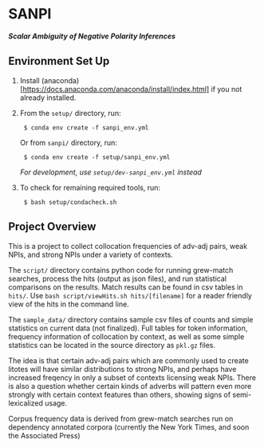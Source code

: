 # SANPI 
**_Scalar Ambiguity of Negative Polarity Inferences_**

## Environment Set Up

1. Install (anaconda)[https://docs.anaconda.com/anaconda/install/index.html] if you not already installed.

2. From the `setup/` directory, run: 

        $ conda env create -f sanpi_env.yml

   Or from `sanpi/` directory, run: 

        $ conda env create -f setup/sanpi_env.yml

    _For development, use `setup/dev-sanpi_env.yml` instead_

3. To check for remaining required tools, run: 

        $ bash setup/condacheck.sh


## Project Overview

This is a project to collect collocation frequencies of adv-adj pairs, weak NPIs, and strong NPIs under a variety of contexts. 

The `script/` directory contains python code for running grew-match searches, process the hits (output as json files), and run statistical comparisons on the results. Match results can be found in csv tables in `hits/`. Use `bash script/viewHits.sh hits/[filename]` for a reader friendly view of the hits in the command line.

The `sample_data/` directory contains sample csv files of counts and simple statistics on current data (not finalized). Full tables for token information, frequency information of collocation by context, as well as some simple statistics can be located in the source directory as `pkl.gz` files.

The idea is that certain adv-adj pairs which are commonly used to create litotes will have similar distributions to strong NPIs, and perhaps have increased freqency in only a subset of contexts licensing weak NPIs. There is also a question whether certain kinds of adverbs will pattern even more strongly with certain context features than others, showing signs of semi-lexicalized usage.

Corpus frequency data is derived from grew-match searches run on dependency annotated corpora (currently the New York Times, and soon the Associated Press)

